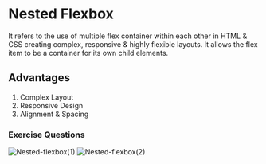 # Nested Flexbox

It refers to the use of multiple flex container within each other in HTML & CSS creating complex, responsive & highly flexible layouts. It allows the flex item to be a container for its own child elements.

## Advantages
1) Complex Layout
2) Responsive Design
3) Alignment & Spacing

### Exercise Questions

![Nested-flexbox(1)](https://github.com/user-attachments/assets/aa3e3972-408a-4f7a-9e4c-1f5048d35295)
![Nested-flexbox(2)](https://github.com/user-attachments/assets/9fef4a25-ae57-4784-a7a9-b0176ba6d249)
